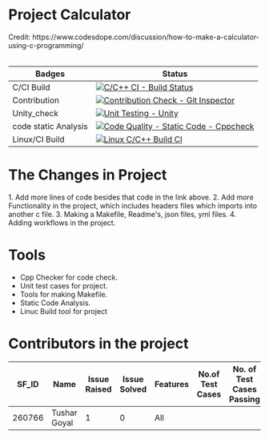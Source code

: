 <h1> Project Calculator </h1>
Credit:  https://www.codesdope.com/discussion/how-to-make-a-calculator-using-c-programming/
<br></br>

| Badges   | Status  |  
| -------- |-------    |
|C/CI Build | [![C/C++ CI - Build Status](https://github.com/Tushar934/LTTS-STEPIN-MINI-PROJECT/actions/workflows/c-cpp.yml/badge.svg)](https://github.com/Tushar934/LTTS-STEPIN-MINI-PROJECT/actions/workflows/c-cpp.yml)         
| Contribution         |[![Contribution Check - Git Inspector](https://github.com/Tushar934/LTTS-STEPIN-MINI-PROJECT/actions/workflows/git_inspector.yml/badge.svg)](https://github.com/Tushar934/LTTS-STEPIN-MINI-PROJECT/actions/workflows/git_inspector.yml)|
| Unity_check         |[![Unit Testing - Unity](https://github.com/Tushar934/LTTS-STEPIN-MINI-PROJECT/actions/workflows/unity_check.yml/badge.svg)](https://github.com/Tushar934/LTTS-STEPIN-MINI-PROJECT/actions/workflows/unity_check.yml)|
| code static  Analysis              |[![Code Quality - Static Code - Cppcheck](https://github.com/Tushar934/LTTS-STEPIN-MINI-PROJECT/actions/workflows/cppcheck.yml/badge.svg)](https://github.com/Tushar934/LTTS-STEPIN-MINI-PROJECT/actions/workflows/cppcheck.yml)|
| Linux/CI Build           |[![Linux C/C++ Build CI](https://github.com/Tushar934/LTTS-STEPIN-MINI-PROJECT/actions/workflows/linux_cpp.yml/badge.svg)](https://github.com/Tushar934/LTTS-STEPIN-MINI-PROJECT/actions/workflows/linux_cpp.yml)|


<h1>The Changes in Project</h1>
1. Add more lines of code besides that code in the link above.
2. Add more Functionality in the project, which includes headers files which imports into another c file.
3. Making a Makefile, Readme's, json files, yml files.
4. Adding workflows in the project.

<h1>Tools</h1>

* Cpp Checker for code check.
* Unit test cases for project.
* Tools for making Makefile.
* Static Code Analysis.
* Linuc Build tool for project

<h1> Contributors in the project</h1>


|  SF_ID  |  Name  | Issue Raised| Issue Solved| Features |No.of Test Cases| No. of Test Cases Passing|
| -------- | ------- |-----------|-------------|---------|-----------------|--------------------------|
| 260766   | Tushar Goyal|1      | 0           | All     |






